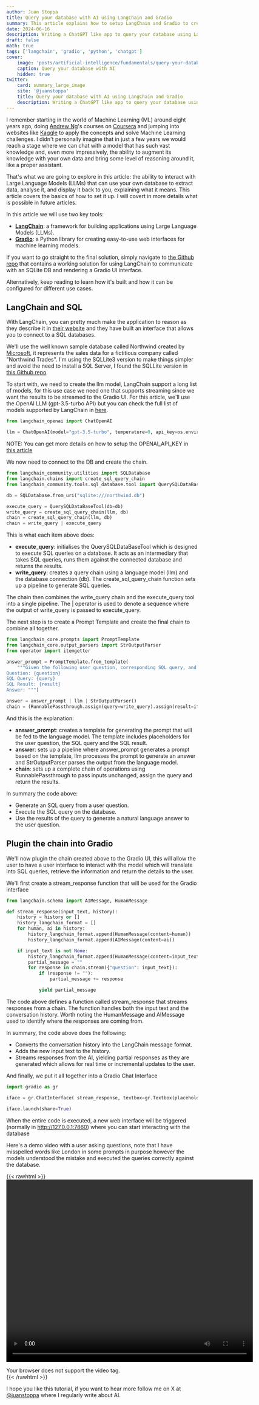 ```yaml
---
author: Juan Stoppa
title: Query your database with AI using LangChain and Gradio
summary: This article explains how to setup LangChain and Gradio to create a ChatGPT like app to query your own database.
date: 2024-06-16
description: Writing a ChatGPT like app to query your database using LangChain and Gradio.
draft: false
math: true
tags: ['langchain', 'gradio', 'python', 'chatgpt']
cover:
    image: 'posts/artificial-intelligence/fundamentals/query-your-database-with-ai-using-langchain-and-gradio/query-your-database-with-ai.png'
    caption: Query your database with AI
    hidden: true
twitter:
    card: summary_large_image
    site: '@juanstoppa'
    title: Query your database with AI using LangChain and Gradio
    description: Writing a ChatGPT like app to query your database using LangChain and Gradio
---
```


I remember starting in the world of Machine Learning (ML) around eight years ago, doing [Andrew Ng](https://en.wikipedia.org/wiki/Andrew_Ng)'s courses on [Coursera](https://www.coursera.org/specializations/machine-learning-introduction) and jumping into websites like [Kaggle](https://www.kaggle.com) to apply the concepts and solve Machine Learning challenges. I didn't personally imagine that in just a few years we would reach a stage where we can chat with a model that has such vast knowledge and, even more impressively, the ability to augment its knowledge with your own data and bring some level of reasoning around it, like a proper assistant.

That's what we are going to explore in this article: the ability to interact with Large Language Models (LLMs) that can use your own database to extract data, analyse it, and display it back to you, explaining what it means. This article covers the basics of how to set it up. I will covert in more details what is possible in future articles.

In this article we will use two key tools:

-   **[LangChain](https://www.langchain.com/)**: a framework for building applications using Large Language Models (LLMs).
-   **[Gradio](https://www.gradio.app/)**: a Python library for creating easy-to-use web interfaces for machine learning models.

If you want to go straight to the final solution, simply navigate to [the Github repo](https://github.com/jstoppa/langchain_sql_gradio) that contains a working solution for using LangChain to communicate with an SQLite DB and rendering a Gradio UI interface.

Alternatively, keep reading to learn how it's built and how it can be configured for different use cases.

## LangChain and SQL

With LangChain, you can pretty much make the application to reason as they describe it in [their website](https://www.langchain.com/) and they have built an interface that allows you to connect to a SQL databases.

We'll use the well known sample database called Northwind created by [Microsoft](https://learn.microsoft.com/en-us/dotnet/framework/data/adonet/sql/linq/downloading-sample-databases#get-the-northwind-sample-database-for-sql-server), it represents the sales data for a fictitious company called "Northwind Trades". I'm using the SQLLite3 version to make things simpler and avoid the need to install a SQL Server, I found the SQLLite version in [this Github repo](https://github.com/jpwhite3/northwind-SQLite3/tree/main/dist).

To start with, we need to create the llm model, LangChain support a long list of models, for this use case we need one that supports streaming since we want the results to be streamed to the Gradio UI. For this article, we'll use the OpenAI LLM (gpt-3.5-turbo API) but you can check the full list of models supported by LangChain in [here](https://python.langchain.com/v0.1/docs/integrations/llms/).

```python
from langchain_openai import ChatOpenAI

llm = ChatOpenAI(model="gpt-3.5-turbo", temperature=0, api_key=os.environ.get("OPENAI_API_KEY"), streaming=True)
```

NOTE: You can get more details on how to setup the OPENAI_API_KEY in [this article](https://jstoppa.com/posts/getting_started_with_openai_in_python/post/#5-creating-a-hello-world-app-with-openai)

We now need to connect to the DB and create the chain.

```python
from langchain_community.utilities import SQLDatabase
from langchain.chains import create_sql_query_chain
from langchain_community.tools.sql_database.tool import QuerySQLDataBaseTool

db = SQLDatabase.from_uri("sqlite:///northwind.db")

execute_query = QuerySQLDataBaseTool(db=db)
write_query = create_sql_query_chain(llm, db)
chain = create_sql_query_chain(llm, db)
chain = write_query | execute_query
```

This is what each item above does:

-   **execute_query**: initialises the QuerySQLDataBaseTool which is designed to execute SQL queries on a database. It acts as an intermediary that takes SQL queries, runs them against the connected database and returns the results.
-   **write_query**: creates a query chain using a language model (llm) and the database connection (db). The create_sql_query_chain function sets up a pipeline to generate SQL queries.

The chain then combines the write_query chain and the execute_query tool into a single pipeline. The | operator is used to denote a sequence where the output of write_query is passed to execute_query.

The next step is to create a Prompt Template and create the final chain to combine all together.

```python
from langchain_core.prompts import PromptTemplate
from langchain_core.output_parsers import StrOutputParser
from operator import itemgetter

answer_prompt = PromptTemplate.from_template(
    """Given the following user question, corresponding SQL query, and SQL result, answer the user question.
Question: {question}
SQL Query: {query}
SQL Result: {result}
Answer: """)

answer = answer_prompt | llm | StrOutputParser()
chain = (RunnablePassthrough.assign(query=write_query).assign(result=itemgetter("query") | execute_query) | answer )
```

And this is the explanation:

-   **answer_prompt**: creates a template for generating the prompt that will be fed to the language model. The template includes placeholders for the user question, the SQL query and the SQL result.
-   **answer**: sets up a pipeline where answer_prompt generates a prompt based on the template, llm processes the prompt to generate an answer and StrOutputParser parses the output from the language model.
-   **chain**: sets up a complete chain of operations using RunnablePassthrough to pass inputs unchanged, assign the query and return the results.

In summary the code above:

-   Generate an SQL query from a user question.
-   Execute the SQL query on the database.
-   Use the results of the query to generate a natural language answer to the user question.

## Plugin the chain into Gradio

We'll now plugin the chain created above to the Gradio UI, this will allow the user to have a user interface to interact with the model which will translate into SQL queries, retrieve the information and return the details to the user.

We'll first create a stream_response function that will be used for the Gradio interface

```python
from langchain.schema import AIMessage, HumanMessage

def stream_response(input_text, history):
    history = history or []
    history_langchain_format = []
    for human, ai in history:
        history_langchain_format.append(HumanMessage(content=human))
        history_langchain_format.append(AIMessage(content=ai))

    if input_text is not None:
        history_langchain_format.append(HumanMessage(content=input_text))
        partial_message = ""
        for response in chain.stream({"question": input_text}):
            if (response != ""):
                partial_message += response

            yield partial_message
```

The code above defines a function called stream_response that streams responses from a chain. The function handles both the input text and the conversation history. Worth noting the HumanMessage and AIMessage used to identify where the responses are coming from.

In summary, the code above does the following:

-   Converts the conversation history into the LangChain message format.
-   Adds the new input text to the history.
-   Streams responses from the AI, yielding partial responses as they are generated which allows for real time or incremental updates to the user.

And finally, we put it all together into a Gradio Chat Interface

```python
import gradio as gr

iface = gr.ChatInterface( stream_response, textbox=gr.Textbox(placeholder="Ask a question about the database...", container=False, scale=7),)

iface.launch(share=True)
```

When the entire code is executed, a new web interface will be triggered (normally in http://127.0.0.1:7860) where you can start interacting with the database

Here's a demo video with a user asking questions, note that I have misspelled words like London in some prompts in purpose however the models understood the mistake and executed the queries correctly against the database.

{{< rawhtml >}}
<video width="650" height="480" style="display: block; margin: 0 auto" controls>

  <source src="/posts/artificial-intelligence/fundamentals/query-your-database-with-ai-using-langchain-and-gradio/demo_langchain_sql_gradio.mp4" type="video/mp4">
  Your browser does not support the video tag.
</video>
<br>
{{< /rawhtml >}}

I hope you like this tutorial, if you want to hear more follow me on X at [@juanstoppa](https://x.com/juanstoppa) where I regularly write about AI.

